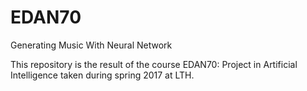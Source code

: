 # EDAN70

Generating Music With Neural Network

This repository is the result of the course EDAN70: Project in Artificial Intelligence taken during spring 2017 at LTH. 
